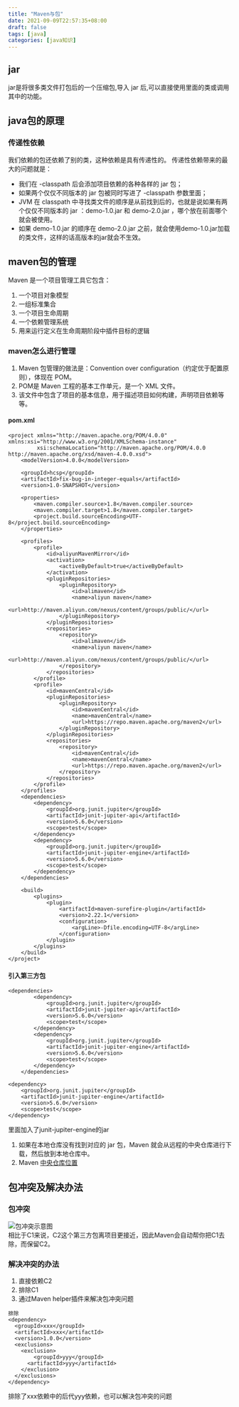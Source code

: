 ```yaml
---
title: "Maven与包"
date: 2021-09-09T22:57:35+08:00
draft: false
tags: [java]
categories: [java知识]
---
```

## jar
jar是将很多类文件打包后的一个压缩包,导入 jar 后,可以直接使用里面的类或调用其中的功能。
## java包的原理
### 传递性依赖
我们依赖的包还依赖了别的类，这种依赖是具有传递性的。
传递性依赖带来的最大的问题就是：
* 我们在 -classpath 后会添加项目依赖的各种各样的 jar 包；
* 如果两个仅仅不同版本的 jar 包被同时写进了 -classpath 参数里面；
* JVM 在 classpath 中寻找类文件的顺序是从前找到后的，也就是说如果有两个仅仅不同版本的 jar ：demo-1.0.jar 和 demo-2.0.jar ，哪个放在前面哪个就会被使用。
* 如果 demo-1.0.jar 的顺序在 demo-2.0.jar 之前，就会使用demo-1.0.jar加载的类文件，这样的话高版本的jar就会不生效。
## maven包的管理
Maven 是一个项目管理工具它包含：
1. 一个项目对象模型
2. 一组标准集合 
3. 一个项目生命周期 
4. 一个依赖管理系统
5. 用来运行定义在生命周期阶段中插件目标的逻辑
### maven怎么进行管理
1. Maven 包管理的做法是：Convention over configuration（约定优于配置原则），体现在 POM。 
2. POM是 Maven 工程的基本工作单元，是一个 XML 文件。 
3. 该文件中包含了项目的基本信息，用于描述项目如何构建，声明项目依赖等等。

#### pom.xml
```
<project xmlns="http://maven.apache.org/POM/4.0.0" xmlns:xsi="http://www.w3.org/2001/XMLSchema-instance"
         xsi:schemaLocation="http://maven.apache.org/POM/4.0.0 http://maven.apache.org/xsd/maven-4.0.0.xsd">
    <modelVersion>4.0.0</modelVersion>

    <groupId>hcsp</groupId>
    <artifactId>fix-bug-in-integer-equals</artifactId>
    <version>1.0-SNAPSHOT</version>

    <properties>
        <maven.compiler.source>1.8</maven.compiler.source>
        <maven.compiler.target>1.8</maven.compiler.target>
        <project.build.sourceEncoding>UTF-8</project.build.sourceEncoding>
    </properties>

    <profiles>
        <profile>
            <id>aliyunMavenMirror</id>
            <activation>
                <activeByDefault>true</activeByDefault>
            </activation>
            <pluginRepositories>
                <pluginRepository>
                    <id>alimaven</id>
                    <name>aliyun maven</name>
                    <url>http://maven.aliyun.com/nexus/content/groups/public/</url>
                </pluginRepository>
            </pluginRepositories>
            <repositories>
                <repository>
                    <id>alimaven</id>
                    <name>aliyun maven</name>
                    <url>http://maven.aliyun.com/nexus/content/groups/public/</url>
                </repository>
            </repositories>
        </profile>
        <profile>
            <id>mavenCentral</id>
            <pluginRepositories>
                <pluginRepository>
                    <id>mavenCentral</id>
                    <name>mavenCentral</name>
                    <url>https://repo.maven.apache.org/maven2</url>
                </pluginRepository>
            </pluginRepositories>
            <repositories>
                <repository>
                    <id>mavenCentral</id>
                    <name>mavenCentral</name>
                    <url>https://repo.maven.apache.org/maven2</url>
                </repository>
            </repositories>
        </profile>
    </profiles>
    <dependencies>
        <dependency>
            <groupId>org.junit.jupiter</groupId>
            <artifactId>junit-jupiter-api</artifactId>
            <version>5.6.0</version>
            <scope>test</scope>
        </dependency>
        <dependency>
            <groupId>org.junit.jupiter</groupId>
            <artifactId>junit-jupiter-engine</artifactId>
            <version>5.6.0</version>
            <scope>test</scope>
        </dependency>
    </dependencies>

    <build>
        <plugins>
            <plugin>
                <artifactId>maven-surefire-plugin</artifactId>
                <version>2.22.1</version>
                <configuration>
                    <argLine>-Dfile.encoding=UTF-8</argLine>
                </configuration>
            </plugin>
        </plugins>
    </build>
</project>
```
#### 引入第三方包
```
<dependencies>
        <dependency>
            <groupId>org.junit.jupiter</groupId>
            <artifactId>junit-jupiter-api</artifactId>
            <version>5.6.0</version>
            <scope>test</scope>
        </dependency>
        <dependency>
            <groupId>org.junit.jupiter</groupId>
            <artifactId>junit-jupiter-engine</artifactId>
            <version>5.6.0</version>
            <scope>test</scope>
        </dependency>
    </dependencies>
```
```angular2html
<dependency>
    <groupId>org.junit.jupiter</groupId>
    <artifactId>junit-jupiter-engine</artifactId>
    <version>5.6.0</version>
    <scope>test</scope>
</dependency>
```
里面加入了junit-jupiter-engine的jar
1. 如果在本地仓库没有找到对应的 jar 包，Maven 就会从远程的中央仓库进行下载，然后放到本地仓库中。 
2. Maven [中央仓库位置](https://repo1.maven.org/maven2/)
## 包冲突及解决办法
### 包冲突
![包冲突示意图](/img/包冲突示意图.png)<br>
相比于C1来说，C2这个第三方包离项目更接近，因此Maven会自动帮你把C1去除，而保留C2。
### 解决冲突的办法
1. 直接依赖C2
2. 排除C1
3. 通过Maven helper插件来解决包冲突问题
```angular2html
排除
<dependency>
  <groupId>xxx</groupId>
  <artifactId>xxx</artifactId>
  <version>1.0.0</version>
  <exclusions>
    <exclusion>
        <groupId>yyy</groupId>
      <artifactId>yyy</artifactId>
    </exclusion>
  </exclusions>
</dependency>
```
排除了xxx依赖中的后代yyy依赖，也可以解决包冲突的问题



